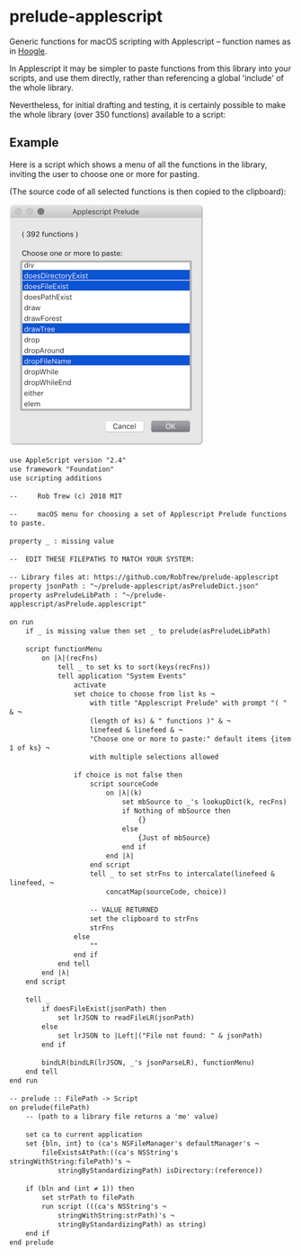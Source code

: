 # prelude-applescript
Generic functions for macOS scripting with Applescript – function names as in [Hoogle](https://www.haskell.org/hoogle/?hoogle=concatMap).

In Applescript it may be simpler to paste functions from this library
into your scripts, and use them directly, rather than referencing a
global 'include' of the whole library.

Nevertheless, for initial drafting and testing, it is certainly possible
to make the whole library (over 350 functions) available to a script:

## Example

Here is a script which shows a menu of all the functions
in the library, inviting the user to choose one or more for pasting.

(The source code of all selected functions is then copied to the clipboard):

![Choosing functions to paste](./functionChoiceMenu.png)

```applescript
use AppleScript version "2.4"
use framework "Foundation"
use scripting additions

--     Rob Trew (c) 2018 MIT

--     macOS menu for choosing a set of Applescript Prelude functions to paste.

property _ : missing value

--  EDIT THESE FILEPATHS TO MATCH YOUR SYSTEM:

-- Library files at: https://github.com/RobTrew/prelude-applescript
property jsonPath : "~/prelude-applescript/asPreludeDict.json"
property asPreludeLibPath : "~/prelude-applescript/asPrelude.applescript"

on run
    if _ is missing value then set _ to prelude(asPreludeLibPath)

    script functionMenu
        on |λ|(recFns)
            tell _ to set ks to sort(keys(recFns))
            tell application "System Events"
                activate
                set choice to choose from list ks ¬
                    with title "Applescript Prelude" with prompt "( " & ¬
                    (length of ks) & " functions )" & ¬
                    linefeed & linefeed & ¬
                    "Choose one or more to paste:" default items {item 1 of ks} ¬
                    with multiple selections allowed

                if choice is not false then
                    script sourceCode
                        on |λ|(k)
                            set mbSource to _'s lookupDict(k, recFns)
                            if Nothing of mbSource then
                                {}
                            else
                                {Just of mbSource}
                            end if
                        end |λ|
                    end script
                    tell _ to set strFns to intercalate(linefeed & linefeed, ¬
                        concatMap(sourceCode, choice))

                    -- VALUE RETURNED
                    set the clipboard to strFns
                    strFns
                else
                    ""
                end if
            end tell
        end |λ|
    end script

    tell _
        if doesFileExist(jsonPath) then
            set lrJSON to readFileLR(jsonPath)
        else
            set lrJSON to |Left|("File not found: " & jsonPath)
        end if

        bindLR(bindLR(lrJSON, _'s jsonParseLR), functionMenu)
    end tell
end run

-- prelude :: FilePath -> Script
on prelude(filePath)
    -- (path to a library file returns a 'me' value)

    set ca to current application
    set {bln, int} to (ca's NSFileManager's defaultManager's ¬
        fileExistsAtPath:((ca's NSString's stringWithString:filePath)'s ¬
            stringByStandardizingPath) isDirectory:(reference))

    if (bln and (int ≠ 1)) then
        set strPath to filePath
        run script (((ca's NSString's ¬
            stringWithString:strPath)'s ¬
            stringByStandardizingPath) as string)
    end if
end prelude
```
